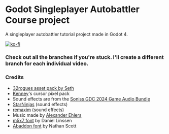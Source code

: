 # Godot Singleplayer Autobattler Course project
A singleplayer autobattler tutorial project made in Godot 4.

[![ko-fi](https://ko-fi.com/img/githubbutton_sm.svg)](https://ko-fi.com/M4M0RXV24)

### Check out all the branches if you're stuck. I'll create a different branch for each individual video.

### Credits
- [32rogues asset pack by Seth](https://sethbb.itch.io/32rogues)
- [Kenney](https://kenney.nl/assets/cursor-pixel-pack)'s cursor pixel pack
- Sound effects are from the [Soniss GDC 2024 Game Audio Bundle](https://gdc.sonniss.com/)
- [StarNinjas](https://opengameart.org/users/starninjas) (sound effects)
- [remaxim](https://opengameart.org/users/remaxim) (sound effects)
- Music made by [Alexander Ehlers](https://opengameart.org/users/tricksntraps)
- [m5x7 font](https://managore.itch.io/m5x7) by Daniel Linssen
- [Abaddon font](https://caffinate.itch.io/abaddon) by Nathan Scott
